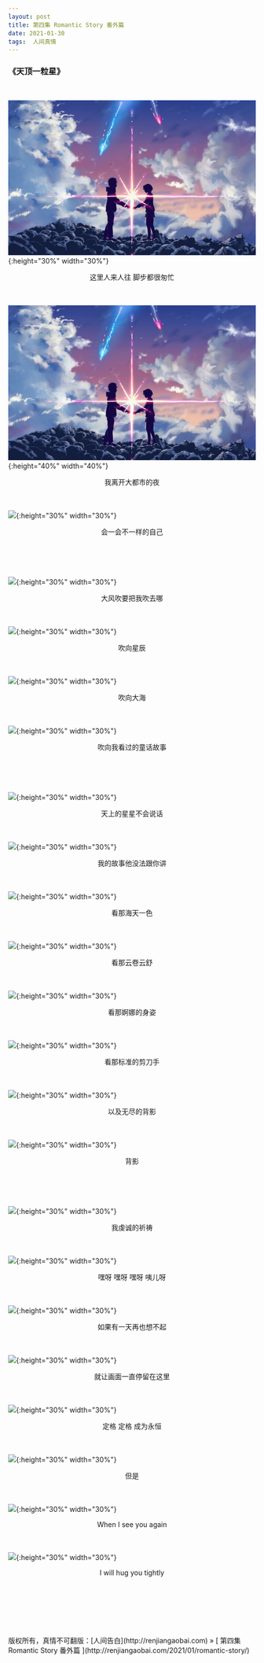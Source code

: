 ```yaml
---
layout: post  
title: 第四集 Romantic Story 番外篇 
date: 2021-01-30  
tags:  人间真情
---
```

### 《天顶一粒星》  


<br/>


![](/images/romantic/yourname2.jpg){:height="30%" width="30%"}
<center>
这里人来人往 脚步都很匆忙
</center>
<br/> 
<br/>

![](/images/romantic/yourname2.jpg){:height="40%" width="40%"}
<center>
我离开大都市的夜
</center>
<br/> 
<br/>

![](/images/romantic/1.jpeg){:height="30%" width="30%"}
<center>
会一会不一样的自己
</center>
<br/> 
<br/>
<br/> 
<br/>




![](/images/romantic/1.jpeg){:height="30%" width="30%"}
<center>
大风吹要把我吹去哪
</center>
<br/> 
<br/>

![](/images/romantic/1.jpeg){:height="30%" width="30%"}
<center>
吹向星辰
</center>
<br/> 
<br/>

![](/images/romantic/1.jpeg){:height="30%" width="30%"}
<center>
吹向大海
</center>
<br/> 
<br/>

![](/images/romantic/1.jpeg){:height="30%" width="30%"}
<center>
吹向我看过的童话故事
</center>
<br/> 
<br/>
<br/> 
<br/>



![](/images/romantic/1.jpeg){:height="30%" width="30%"}
<center>
天上的星星不会说话
</center>
<br/> 
<br/>

![](/images/romantic/1.jpeg){:height="30%" width="30%"}
<center>
我的故事他没法跟你讲
</center>
<br/> 
<br/>

![](/images/romantic/1.jpeg){:height="30%" width="30%"}
<center>
看那海天一色
</center>
<br/> 
<br/>

![](/images/romantic/1.jpeg){:height="30%" width="30%"}
<center>
看那云卷云舒
</center>
<br/> 
<br/>

![](/images/romantic/1.jpeg){:height="30%" width="30%"}
<center>
看那婀娜的身姿
</center>
<br/> 
<br/>

![](/images/romantic/1.jpeg){:height="30%" width="30%"}
<center>
看那标准的剪刀手
</center>
<br/> 
<br/>

![](/images/romantic/1.jpeg){:height="30%" width="30%"}
<center>
以及无尽的背影
</center>
<br/> 
<br/>

![](/images/romantic/1.jpeg){:height="30%" width="30%"}
<center>
背影
</center>
<br/> 
<br/>
<br/> 
<br/>





![](/images/romantic/1.jpeg){:height="30%" width="30%"}
<center>
我虔诚的祈祷
</center>
<br/> 
<br/>

![](/images/romantic/1.jpeg){:height="30%" width="30%"}
<center>
嘿呀 嘿呀 嘿呀 咦儿呀
</center>
<br/> 
<br/>

![](/images/romantic/1.jpeg){:height="30%" width="30%"}
<center>
如果有一天再也想不起
</center>
<br/> 
<br/>

![](/images/romantic/1.jpeg){:height="30%" width="30%"}
<center>
就让画面一直停留在这里
</center>
<br/> 
<br/>

![](/images/romantic/1.jpeg){:height="30%" width="30%"}
<center>
定格 定格 成为永恒
</center>
<br/> 
<br/>

![](/images/romantic/1.jpeg){:height="30%" width="30%"}
<center>
但是
</center>
<br/> 
<br/>

![](/images/romantic/1.jpeg){:height="30%" width="30%"}
<center>
When I see you again 
</center>
<br/> 
<br/>

![](/images/romantic/1.jpeg){:height="30%" width="30%"}
<center>
I will hug you tightly
</center>
<br/> 
<br/>



<br/> 
<br/> 
<br/> 
<br/> 
<br/> 
版权所有，真情不可翻版：[人间告白](http://renjiangaobai.com) » [ 第四集 Romantic Story 番外篇 ](http://renjiangaobai.com/2021/01/romantic-story/)  
<br/>